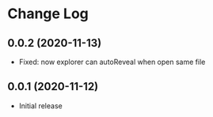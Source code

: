 # Change Log

## 0.0.2 (2020-11-13)

- Fixed: now explorer can autoReveal when open same file

## 0.0.1 (2020-11-12)

- Initial release